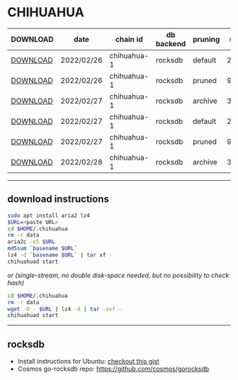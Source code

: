 # CHIHUAHUA
 
| DOWNLOAD  | date | chain id | db backend | pruning | size | file name | hash |
| --------- | ---- | -------- | ---------- | ------- | ---- | --------- | ---- |
| [DOWNLOAD](https://quicksync.ccvalidators.com/SNAPSHOTS/chihuahua-1_20220226_default.tar.lz4) | 2022/02/26 | chihuahua-1 | rocksdb | default | 242G | chihuahua-1_20220226_default.tar.lz4 | e9cc42665acfb4c4608d66861bbca0c5 |
| [DOWNLOAD](https://quicksync.ccvalidators.com/SNAPSHOTS/chihuahua-1_20220226_pruned.tar.lz4) | 2022/02/26 | chihuahua-1 | rocksdb | pruned | 91G | chihuahua-1_20220226_pruned.tar.lz4 | d753e93674d55e6cab147a37ed2d9fcf |
| [DOWNLOAD](https://quicksync.ccvalidators.com/SNAPSHOTS/chihuahua-1_20220227_archive.tar.lz4) | 2022/02/27 | chihuahua-1 | rocksdb | archive | 318G | chihuahua-1_20220227_archive.tar.lz4 | fac28fdb098526e291b8fbe31999085e |
| [DOWNLOAD](https://quicksync.ccvalidators.com/SNAPSHOTS/chihuahua-1_20220227_default.tar.lz4) | 2022/02/27 | chihuahua-1 | rocksdb | default | 247G | chihuahua-1_20220227_default.tar.lz4 | 2ffce55504833edd223eefd203878e82 |
| [DOWNLOAD](https://quicksync.ccvalidators.com/SNAPSHOTS/chihuahua-1_20220227_pruned.tar.lz4) | 2022/02/27 | chihuahua-1 | rocksdb | pruned | 92G | chihuahua-1_20220227_pruned.tar.lz4 | 6d32728bff7c7c7b5e6cbad23ded963d |
| [DOWNLOAD](https://quicksync.ccvalidators.com/SNAPSHOTS/chihuahua-1_20220228_archive.tar.lz4) | 2022/02/28 | chihuahua-1 | rocksdb | archive | 323G | chihuahua-1_20220228_archive.tar.lz4 | 5d82b15c02706230d02932c5b01c8e64 |
 
---
## download instructions
 
```sh
sudo apt install aria2 lz4
$URL=<paste URL>
cd $HOME/.chihuahua
rm -r data
aria2c -x5 $URL
md5sum `basename $URL`
lz4 -d `basename $URL` | tar xf -
chihuahuad start
```
*or (single-stream, no double disk-space needed, but no possibility to check hash)*
```sh
cd $HOME/.chihuahua
rm -r data
wget -O - $URL | lz4 -d | tar -xvf -
chihuahuad start
```
 
---
## rocksdb
 
- Install instructions for Ubuntu: [checkout this gist](https://gist.github.com/clemensgg/907de16baa203946633ddca462cbf597)
- Cosmos go-rocksdb repo: https://github.com/cosmos/gorocksdb
